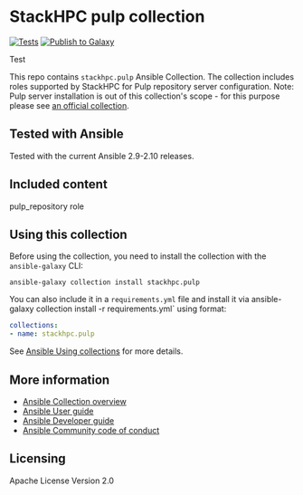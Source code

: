 # StackHPC pulp collection

[![Tests](https://github.com/stackhpc/ansible-collection-pulp/actions/workflows/pull_request.yml/badge.svg)](https://github.com/stackhpc/ansible-collection-pulp/actions/workflows/pull_request.yml) [![Publish to Galaxy](https://github.com/stackhpc/ansible-collection-pulp/actions/workflows/publish.yml/badge.svg)](https://github.com/stackhpc/ansible-collection-pulp/actions/workflows/publish.yml)

Test

This repo contains `stackhpc.pulp` Ansible Collection. The collection includes roles supported by StackHPC for Pulp repository server configuration.
Note: Pulp server installation is out of this collection's scope - for this purpose please see [an official collection](https://galaxy.ansible.com/pulp/pulp_installer).

## Tested with Ansible

Tested with the current Ansible 2.9-2.10 releases.

## Included content

pulp_repository role

## Using this collection

Before using the collection, you need to install the collection with the `ansible-galaxy` CLI:

    ansible-galaxy collection install stackhpc.pulp

You can also include it in a `requirements.yml` file and install it via ansible-galaxy collection install -r requirements.yml` using format:

```yaml
collections:
- name: stackhpc.pulp
```

See [Ansible Using collections](https://docs.ansible.com/ansible/latest/user_guide/collections_using.html) for more details.

## More information

- [Ansible Collection overview](https://github.com/ansible-collections/overview)
- [Ansible User guide](https://docs.ansible.com/ansible/latest/user_guide/index.html)
- [Ansible Developer guide](https://docs.ansible.com/ansible/latest/dev_guide/index.html)
- [Ansible Community code of conduct](https://docs.ansible.com/ansible/latest/community/code_of_conduct.html)

## Licensing

Apache License Version 2.0
